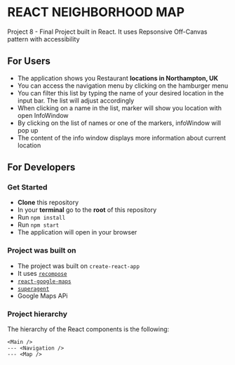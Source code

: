 # REACT NEIGHBORHOOD MAP

Project 8  - Final Project built in React. It uses Repsonsive Off-Canvas pattern with accessibility
## For Users

- The application shows you Restaurant **locations in Northampton, UK**
- You can access the navigation menu by clicking on the hamburger menu
- You can filter this list by typing the name of your desired location in the input bar. The list will adjust accordingly
- When clicking on a name in the list, marker will show you location with open InfoWindow
- By clicking on the list of names or one of the markers, infoWindow will pop up
- The content of the info window displays more information about current location

## For Developers

### Get Started

- **Clone** this repository
- In your **terminal** go to the **root** of this repository
- Run `npm install`
- Run `npm start`
- The application will open in your browser

### Project was built on

- The project was built on `create-react-app`
- It uses [`recompose`](https://github.com/)
-  [`react-google-maps`](https://github.com/)
-  [`superagent`](https://github.com/)
- Google Maps APi


### Project hierarchy

The hierarchy of the React components is the following:

```
<Main />
--- <Navigation />
--- <Map />
```
